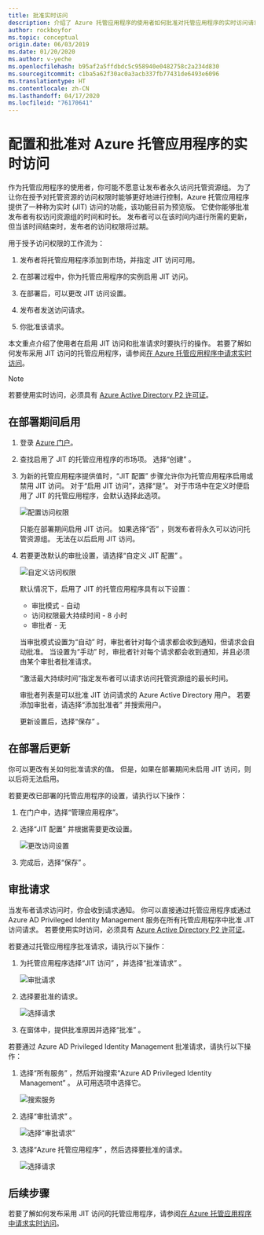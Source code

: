 ```yaml
---
title: 批准实时访问
description: 介绍了 Azure 托管应用程序的使用者如何批准对托管应用程序的实时访问请求。
author: rockboyfor
ms.topic: conceptual
origin.date: 06/03/2019
ms.date: 01/20/2020
ms.author: v-yeche
ms.openlocfilehash: b95af2a5ffdbdc5c958940e0482758c2a234d830
ms.sourcegitcommit: c1ba5a62f30ac0a3acb337fb77431de6493e6096
ms.translationtype: HT
ms.contentlocale: zh-CN
ms.lasthandoff: 04/17/2020
ms.locfileid: "76170641"
---
```

# <a name="configure-and-approve-just-in-time-access-for-azure-managed-applications"></a>配置和批准对 Azure 托管应用程序的实时访问

作为托管应用程序的使用者，你可能不愿意让发布者永久访问托管资源组。 为了让你在授予对托管资源的访问权限时能够更好地进行控制，Azure 托管应用程序提供了一种称为实时 (JIT) 访问的功能，该功能目前为预览版。 它使你能够批准发布者有权访问资源组的时间和时长。 发布者可以在该时间内进行所需的更新，但当该时间结束时，发布者的访问权限将过期。

用于授予访问权限的工作流为：

1. 发布者将托管应用程序添加到市场，并指定 JIT 访问可用。

1. 在部署过程中，你为托管应用程序的实例启用 JIT 访问。

1. 在部署后，可以更改 JIT 访问设置。

1. 发布者发送访问请求。

1. 你批准该请求。

本文重点介绍了使用者在启用 JIT 访问和批准请求时要执行的操作。 若要了解如何发布采用 JIT 访问的托管应用程序，请参阅[在 Azure 托管应用程序中请求实时访问](request-just-in-time-access.md)。

> [!NOTE]
> 若要使用实时访问，必须具有 [Azure Active Directory P2 许可证](../../active-directory/privileged-identity-management/subscription-requirements.md)。

## <a name="enable-during-deployment"></a>在部署期间启用

1. 登录 [Azure 门户](https://portal.azure.cn)。

1. 查找启用了 JIT 的托管应用程序的市场项。 选择“创建”  。

1. 为新的托管应用程序提供值时，“JIT 配置”  步骤允许你为托管应用程序启用或禁用 JIT 访问。 对于“启用 JIT 访问”，选择“是”。   对于市场中在定义时便启用了 JIT 的托管应用程序，会默认选择此选项。

    ![配置访问权限](./media/approve-just-in-time-access/configure-jit-access.png)

    只能在部署期间启用 JIT 访问。 如果选择“否”  ，则发布者将永久可以访问托管资源组。 无法在以后启用 JIT 访问。

1. 若要更改默认的审批设置，请选择“自定义 JIT 配置”  。

    ![自定义访问权限](./media/approve-just-in-time-access/customize-jit-access.png)

    默认情况下，启用了 JIT 的托管应用程序具有以下设置：

    * 审批模式 - 自动
    * 访问权限最大持续时间 - 8 小时
    * 审批者 - 无

    当审批模式设置为“自动”  时，审批者针对每个请求都会收到通知，但请求会自动批准。 当设置为“手动”  时，审批者针对每个请求都会收到通知，并且必须由某个审批者批准请求。

    “激活最大持续时间”指定发布者可以请求访问托管资源组的最长时间。

    审批者列表是可以批准 JIT 访问请求的 Azure Active Directory 用户。 若要添加审批者，请选择“添加批准者”  并搜索用户。

    更新设置后，选择“保存”  。

## <a name="update-after-deployment"></a>在部署后更新

你可以更改有关如何批准请求的值。 但是，如果在部署期间未启用 JIT 访问，则以后将无法启用。

若要更改已部署的托管应用程序的设置，请执行以下操作：

1. 在门户中，选择“管理应用程序”。

1. 选择“JIT 配置”  并根据需要更改设置。

    ![更改访问设置](./media/approve-just-in-time-access/change-settings.png)

1. 完成后，选择“保存”  。

## <a name="approve-requests"></a>审批请求

当发布者请求访问时，你会收到请求通知。 你可以直接通过托管应用程序或通过 Azure AD Privileged Identity Management 服务在所有托管应用程序中批准 JIT 访问请求。 若要使用实时访问，必须具有 [Azure Active Directory P2 许可证](../../active-directory/privileged-identity-management/subscription-requirements.md)。

若要通过托管应用程序批准请求，请执行以下操作：

1. 为托管应用程序选择“JIT 访问”  ，并选择“批准请求”  。

    ![审批请求](./media/approve-just-in-time-access/approve-requests.png)

1. 选择要批准的请求。

    ![选择请求](./media/approve-just-in-time-access/select-request.png)

1. 在窗体中，提供批准原因并选择“批准”  。

若要通过 Azure AD Privileged Identity Management 批准请求，请执行以下操作：

1. 选择“所有服务”  ，然后开始搜索“Azure AD Privileged Identity Management”  。 从可用选项中选择它。

    ![搜索服务](./media/approve-just-in-time-access/search.png)

1. 选择“审批请求”  。

    ![选择“审批请求”](./media/approve-just-in-time-access/select-approve-requests.png)

1. 选择“Azure 托管应用程序”  ，然后选择要批准的请求。

    ![选择请求](./media/approve-just-in-time-access/view-requests.png)

## <a name="next-steps"></a>后续步骤

若要了解如何发布采用 JIT 访问的托管应用程序，请参阅[在 Azure 托管应用程序中请求实时访问](request-just-in-time-access.md)。

<!-- Update_Description: new article about approve just in time access -->
<!--NEW.date: 01/20/2020-->